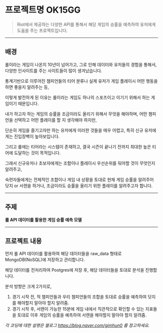 # 프로젝트명 OK15GG

> Riot에서 제공하는 다양한 API를 통해서 해당 게임의 승률을 예측하여 유저에게 도움을 주는 프로젝트입니다.

---

## 배경

롤이라는 게임이 나온지 10년이 넘어가고, 그로 인해 데이터와 유저들의 경험을 통해서, 다양한 인사이트를 주는 사이트들이 많이 생겨났습니다.

통계기반으로 이루어진 챔피언들의 티어 분류나 실제 유저가 게임 플레이시 어떤 행동을 하면 좋을지 알려주는 등,

이렇게 발전하게 된 이유는 롤이라는 게임도 하나의 스포츠이고 이기기 위해서 하는 게임이기 때문입니다.

내가 하고자 하는 게임의 승률을 조금이라도 올리기 위해서 무엇을 해야하며, 어떤 챔피언을 선택하고 어떤 플레이를 할 지 생각해야 하지만,

단순히 게임을 즐기고자만 하는 유저에게 이러한 것들을 매우 어렵고, 특히 신규 유저에게는 진입장벽이 높아보입니다.

그리고 롤에는 티어라는 시스템이 존재하고, 결국 시즌이 끝나기 전까지 최대한 높은 티어에 도달하는 것이 목적입니다.

그래서 신규유저나 초보자에게는 조합이나 플레이시 우선순위를 둬야할 것이 무엇인지 알려주고,

숙련자들에게는 전체적인 조합이나 게임 내 상황을 토대로 현재 게임 승률을 알려주어 닷지 or 서렌을 하거나, 조금이라도 승률을 올리기 위한 플레이를 알려주고자 합니다.

---

## 주제

**롤 API 데이터를 활용한 게임 승률 예측 모델**

---

## 프로젝트 내용

먼저 롤 API 데이터를 활용하여 해당 데이터들을 raw_data 형태로 MongoDB(NoSQL)에 저장하고 관리합니다.

해당 데이터를 전처리하여 Postgres에 저장 후, 해당 데이터들을 토대로 분석을 진행합니다.

분석 방향은 크게 2가지로,

1. 경기 시작 전, 적 챔피언들과 우리 챔피언들의 조합을 토대로 승률을 예측하여 닷지를 해야할지 말아야 할지 알려줌.
2. 경기 시작 후, 서렌이 가능한 15분에 게임 내에서 직관적으로 확인할 수 있는 지표들을 토대로 이후 게임의 승률을 예측하여 서렌을 해야할지 말아야 할지 알려줌.


_각 코딩에 대한 설명은 블로그 https://blog.naver.com/gimhun0 를 참고하세요._
